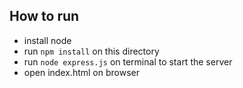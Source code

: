 ## How to run

* install node
* run `npm install` on this directory
* run `node express.js` on terminal to start the server
* open index.html on browser
